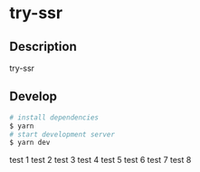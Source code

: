 # try-ssr

## Description

try-ssr

## Develop

```bash
# install dependencies
$ yarn
# start development server
$ yarn dev
```

test 1
test 2
test 3
test 4
test 5
test 6
test 7
test 8

